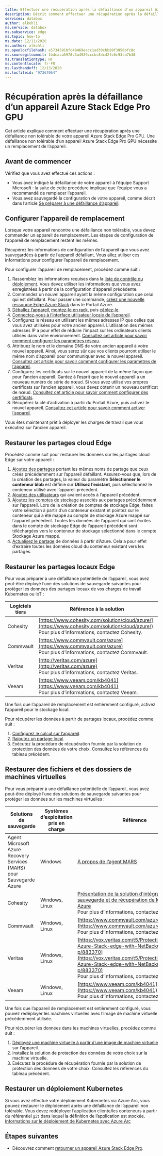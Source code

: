 ```yaml
---
title: Effectuer une récupération après la défaillance d’un appareil Azure Stack Edge Pro
description: Décrit comment effectuer une récupération après la défaillance d’un appareil Azure Stack Edge Pro.
services: databox
author: alkohli
ms.service: databox
ms.subservice: edge
ms.topic: how-to
ms.date: 12/11/2020
ms.author: alkohli
ms.openlocfilehash: e5734591bfc48469eacc1ad39cbb89f3850bfc8c
ms.sourcegitcommit: 1bdcaca5978c3a4929cccbc8dc42fc0c93ca7b30
ms.translationtype: HT
ms.contentlocale: fr-FR
ms.lasthandoff: 12/13/2020
ms.locfileid: "97367064"
---
```

# <a name="recover-from-a-failed-azure-stack-edge-pro-gpu-device"></a>Récupération après la défaillance d’un appareil Azure Stack Edge Pro GPU 

Cet article explique comment effectuer une récupération après une défaillance non tolérable de votre appareil Azure Stack Edge Pro GPU. Une défaillance non tolérable d’un appareil Azure Stack Edge Pro GPU nécessite un remplacement de l’appareil.

## <a name="before-you-begin"></a>Avant de commencer

Vérifiez que vous avez effectué ces actions :

- Vous avez indiqué la défaillance de votre appareil à l’équipe Support Microsoft : la suite de cette procédure implique que l’équipe vous a recommandé de remplacer l’appareil. 
- Vous avez sauvegardé la configuration de votre appareil, comme décrit dans l’article [Se préparer à une défaillance d’appareil](azure-stack-edge-gpu-prepare-device-failure.md).


## <a name="configure-replacement-device"></a>Configurer l’appareil de remplacement

Lorsque votre appareil rencontre une défaillance non tolérable, vous devez commander un appareil de remplacement. Les étapes de configuration de l’appareil de remplacement restent les mêmes. 

Récupérez les informations de configuration de l’appareil que vous avez sauvegardées à partir de l’appareil défaillant. Vous allez utiliser ces informations pour configurer l’appareil de remplacement.  

Pour configurer l’appareil de remplacement, procédez comme suit :

1. Rassemblez les informations requises dans la [liste de contrôle du déploiement](azure-stack-edge-gpu-deploy-checklist.md). Vous devez utiliser les informations que vous avez enregistrées à partir de la configuration d’appareil précédente. 
1. Commandez un nouvel appareil ayant la même configuration que celui qui est défaillant.  Pour passer une commande, [créez une nouvelle ressource Edge Azure Stack](azure-stack-edge-gpu-deploy-prep.md#) dans le Portail Azure.
1. [Déballez l’appareil](azure-stack-edge-gpu-deploy-install.md#unpack-the-device), [montez-le en rack](azure-stack-edge-gpu-deploy-install.md#rack-the-device), puis [câblez-le](azure-stack-edge-gpu-deploy-install.md#cable-the-device). 
1. [Connectez-vous à l’interface utilisateur locale de l’appareil](azure-stack-edge-gpu-deploy-connect.md).
1. Configurez le réseau en utilisant les mêmes adresses IP que celles que vous avez utilisées pour votre ancien appareil. L’utilisation des mêmes adresses IP a pour effet de réduire l’impact sur les ordinateurs clients utilisés dans votre environnement. [Consultez cet article pour savoir comment configurer les paramètres réseau](azure-stack-edge-gpu-deploy-configure-network-compute-web-proxy.md).
1. Attribuez le nom et le domaine DNS de votre ancien appareil à votre nouvel appareil. Ainsi, vous serez sûr que vos clients pourront utiliser le même nom d’appareil pour communiquer avec le nouvel appareil. [Consultez cet article pour savoir comment configurer les paramètres de l’appareil](azure-stack-edge-gpu-deploy-set-up-device-update-time.md).
1. Configurez les certificats sur le nouvel appareil de la même façon que pour l’ancien appareil. Gardez à l’esprit que le nouvel appareil a un nouveau numéro de série de nœud. Si vous avez utilisé vos propres certificats sur l’ancien appareil, vous devez obtenir un nouveau certificat de nœud. [Consultez cet article pour savoir comment configurer des certificats](azure-stack-edge-gpu-deploy-configure-certificates.md).
1. Récupérez la clé d’activation à partir du Portail Azure, puis activez le nouvel appareil. [Consultez cet article pour savoir comment activer l’appareil](azure-stack-edge-gpu-deploy-activate.md).

Vous êtes maintenant prêt à déployer les charges de travail que vous exécutiez sur l’ancien appareil.

## <a name="restore-edge-cloud-shares"></a>Restaurer les partages cloud Edge

Procédez comme suit pour restaurer les données sur les partages cloud Edge sur votre appareil :

1. [Ajoutez des partages](azure-stack-edge-j-series-manage-shares.md#add-a-share) portant les mêmes noms de partage que ceux créés précédemment sur l’appareil défaillant. Assurez-vous que, lors de la création des partages, la valeur du paramètre **Sélectionner le conteneur blob** est définie sur **Utilisez l’existant**, puis sélectionnez le conteneur utilisé avec l’appareil précédent.
1. [Ajoutez des utilisateurs](azure-stack-edge-j-series-manage-users.md#add-a-user) qui avaient accès à l’appareil précédent.
1. [Ajoutez les comptes de stockage](azure-stack-edge-j-series-manage-storage-accounts.md#add-an-edge-storage-account) associés aux partages précédemment sur l’appareil. Lors de la création de comptes de stockage Edge, faites votre sélection à partir d’un conteneur existant et pointez sur le conteneur qui a été mappé au compte de stockage Azure mappé sur l’appareil précédent. Toutes les données de l’appareil qui sont écrites dans le compte de stockage Edge de l’appareil précédent sont téléchargées vers le conteneur de stockage sélectionné dans le compte Stockage Azure mappé.
1. [Actualisez le partage](azure-stack-edge-j-series-manage-shares.md#refresh-shares) de données à partir d’Azure. Cela a pour effet d’extraire toutes les données cloud du conteneur existant vers les partages.

## <a name="restore-edge-local-shares"></a>Restaurer les partages locaux Edge

Pour vous préparer à une défaillance potentielle de l’appareil, vous avez peut-être déployé l’une des solutions de sauvegarde suivantes pour protéger les données des partages locaux de vos charges de travail Kubernetes ou IoT :

| Logiciels tiers           | Référence à la solution                               |
|--------------------------------|---------------------------------------------------------|
| Cohesity                       | [https://www.cohesity.com/solution/cloud/azure/](https://www.cohesity.com/solution/cloud/azure/) <br> Pour plus d’informations, contactez Cohesity.          |
| Commvault                      | [https://www.commvault.com/azure](https://www.commvault.com/azure) <br> Pour plus d’informations, contactez Commvault. |
| Veritas                        | [http://veritas.com/azure](http://veritas.com/azure) <br> Pour plus d’informations, contactez Veritas.   |
| Veeam                          | [https://www.veeam.com/kb4041](https://www.veeam.com/kb4041) <br> Pour plus d’informations, contactez Veeam. |

Une fois que l’appareil de remplacement est entièrement configuré, activez l’appareil pour le stockage local. 

Pour récupérer les données à partir de partages locaux, procédez comme suit :

1. [Configurez le calcul sur l’appareil](azure-stack-edge-gpu-deploy-configure-compute.md).
1. [Rajoutez un partage local](azure-stack-edge-j-series-manage-shares.md#add-a-local-share).
1. Exécutez la procédure de récupération fournie par la solution de protection des données de votre choix. Consultez les références du tableau précédent.

## <a name="restore-vm-files-and-folders"></a>Restaurer des fichiers et des dossiers de machines virtuelles

Pour vous préparer à une défaillance potentielle de l’appareil, vous avez peut-être déployé l’une des solutions de sauvegarde suivantes pour protéger les données sur les machines virtuelles :



| Solutions de sauvegarde        | Systèmes d’exploitation pris en charge   | Référence                                                                |
|-------------------------|----------------|--------------------------------------------------------------------------|
| Agent Microsoft Azure Recovery Services (MARS) pour Sauvegarde Azure | Windows        | [À propos de l’agent MARS](../backup/backup-azure-about-mars.md)    |
| Cohesity                | Windows, Linux | [Présentation de la solution d’intégration, de sauvegarde et de récupération de Microsoft Azure](https://www.cohesity.com/solution/cloud/azure) <br>Pour plus d’informations, contactez Cohesity.                          |
| Commvault               | Windows, Linux | [https://www.commvault.com/azure](https://www.commvault.com/azure) <br> Pour plus d’informations, contactez Commvault.
| Veritas                 | Windows, Linux | [https://vox.veritas.com/t5/Protection/Protecting-Azure-Stack-edge-with-NetBackup/ba-p/883370](https://vox.veritas.com/t5/Protection/Protecting-Azure-Stack-edge-with-NetBackup/ba-p/883370) <br> Pour plus d’informations, contactez Veritas.                    |
| Veeam                   | Windows, Linux | [https://www.veeam.com/kb4041](https://www.veeam.com/kb4041) <br> Pour plus d’informations, contactez Veeam. |

Une fois que l’appareil de remplacement est entièrement configuré, vous pouvez redéployer les machines virtuelles avec l’image de machine virtuelle précédemment utilisée. 

Pour récupérer les données dans les machines virtuelles, procédez comme suit :
 
1. [Déployez une machine virtuelle à partir d’une image de machine virtuelle](azure-stack-edge-gpu-deploy-virtual-machine-templates.md) sur l’appareil. 
1. Installez la solution de protection des données de votre choix sur la machine virtuelle.
1. Exécutez la procédure de récupération fournie par la solution de protection des données de votre choix. Consultez les références du tableau précédent.

## <a name="restore-a-kubernetes-deployment"></a>Restaurer un déploiement Kubernetes

Si vous avez effectué votre déploiement Kubernetes via Azure Arc, vous pouvez restaurer le déploiement après une défaillance de l’appareil non tolérable. Vous devez redéployer l’application cliente/les conteneurs à partir du référentiel `git` dans lequel la définition de l’application est stockée. [Informations sur le déploiement de Kubernetes avec Azure Arc](./azure-stack-edge-gpu-deploy-stateless-application-git-ops-guestbook.md)<!--Original text: Kubernetes deployments can be restored from a non-tolerated failure with the device when deployed with Azure Arc. Customer application/containers deployed onto a Kubernetes on Azure Stack Edge via Azure Arc can be redeployed from the git repository where the application definition is. Here is a link to the article to deploy Kubernetes with Arc -->
 
## <a name="next-steps"></a>Étapes suivantes

- Découvrez comment [retourner un appareil Azure Stack Edge Pro](azure-stack-edge-return-device.md).
